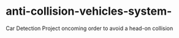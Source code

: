 # anti-collision-vehicles-system-
 Car Detection Project oncoming order to avoid a head-on collision
